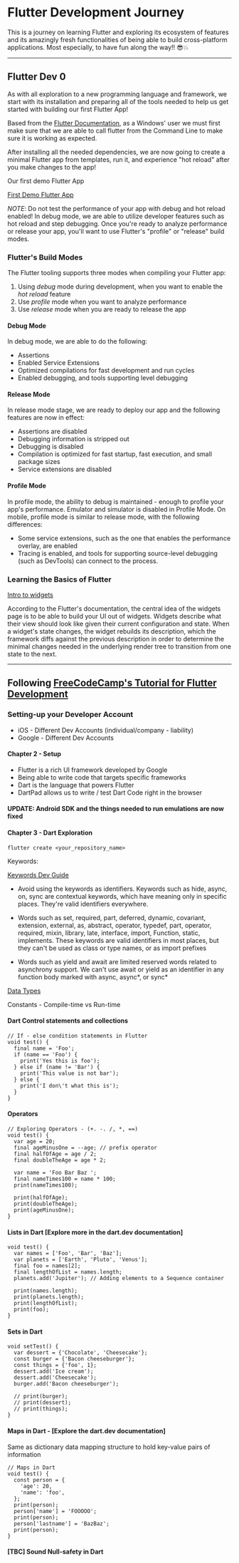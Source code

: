 # Flutter Development Journey

This is a journey on learning Flutter and exploring its ecosystem of features and its amazingly fresh functionalities of being able to build cross-platform applications. Most especially, to have fun along the way!! 😎💥

----

## Flutter Dev 0

As with all exploration to a new programming language and framework, we start with its installation and preparing all of the tools needed to help us get started with building our first Flutter App!

Based from the [Flutter Documentation](https://docs.flutter.dev/get-started/install/windows), as a Windows' user we must first make sure that we are able to call flutter from the Command Line to make sure it is working as expected.

After installing all the needed dependencies, we are now going to create a minimal Flutter app from templates, run it, and experience "hot reload" after you make changes to the app!

Our first demo Flutter App

[First Demo Flutter App](/img/dev0_flutter_demo_app.png)

*NOTE*: Do not test the performance of your app with debug and hot reload enabled! In debug mode, we are able to utilize developer features such as hot reload and step debugging. Once you're ready to analyze performance or release your app, you'll want to use Flutter's "profile" or "release" build modes.

### Flutter's Build Modes

The Flutter tooling supports three modes when compiling your Flutter app:

1. Using *debug* mode during development, when you want to enable the *hot reload* feature
2. Use *profile* mode when you want to analyze performance
3. Use *release* mode when you are ready to release the app

#### Debug Mode

In debug mode, we are able to do the following:

* Assertions
* Enabled Service Extensions
* Optimized compilations for fast development and run cycles
* Enabled debugging, and tools supporting level debugging

#### Release Mode

In release mode stage, we are ready to deploy our app and the following features are now in effect:

* Assertions are disabled
* Debugging information is stripped out
* Debugging is disabled
* Compilation is optimized for fast startup, fast execution, and small package sizes
* Service extensions are disabled

#### Profile Mode

In profile mode, the ability to debug is maintained - enough to profile your app's performance. Emulator and simulator is disabled in Profile Mode. On mobile, profile mode is similar to release mode, with the following differences:

* Some service extensions, such as the one that enables the performance overlay, are enabled
* Tracing is enabled, and tools for supporting source-level debugging (such as DevTools) can connect to the process.

### Learning the Basics of Flutter

[Intro to widgets](https://docs.flutter.dev/development/ui/widgets-intro)

According to the Flutter's documentation, the central idea of the widgets page is to be able to build your UI out of widgets. Widgets describe what their view should look like given their current configuration and state. When a widget's state changes, the widget rebuilds its description, which the framework diffs against the previous description in order to determine the minimal changes needed in the underlying render tree to transition from one state to the next.

----

## Following [FreeCodeCamp's Tutorial for Flutter Development](https://youtu.be/VPvVD8t02U8)

### Setting-up your Developer Account

* iOS - Different Dev Accounts (individual/company - liability)
* Google - Different Dev Accounts

#### Chapter 2 - Setup

* Flutter is a rich UI framework developed by Google
* Being able to write code that targets specific frameworks
* Dart is the language that powers Flutter
* DartPad allows us to write / test Dart Code right in the browser

#### UPDATE: Android SDK and the things needed to run emulations are now fixed

#### Chapter 3 - Dart Exploration

```[dart]
flutter create <your_repository_name>
```

Keywords:

[Keywords Dev Guide](https://dart.dev/guides/language/language-tour#keywords)

* Avoid using the keywords as identifiers. Keywords such as hide, async, on, sync are contextual keywords, which have meaning only in specific places. They're valid identifiers everywhere.

* Words such as set, required, part, deferred, dynamic, covariant, extension, external, as, abstract, operator, typedef, part, operator, required, mixin, library, late, interface, import, Function, static, implements. These keywords are valid identifiers in most places, but they can't be used as class or type names, or as import prefixes

* Words such as yield and await are limited reserved words related to asynchrony support. We can't use await or yield as an identifier in any function body marked with async, async*, or sync*

[Data Types](https://api.dart.dev/stable)

Constants - Compile-time vs Run-time

#### Dart Control statements and collections

```[dart]
// If - else condition statements in Flutter
void test() {
  final name = 'Foo';
  if (name == 'Foo') {
    print('Yes this is foo');
  } else if (name != 'Bar') {
    print('This value is not bar');
  } else {
    print('I don\'t what this is');
  }
}
```

#### Operators

```[dart]
// Exploring Operators - (+. -. /, *, ==)
void test() {
  var age = 20;
  final ageMinusOne = --age; // prefix operator
  final halfOfAge = age / 2;
  final doubleTheAge = age * 2;

  var name = 'Foo Bar Baz ';
  final nameTimes100 = name * 100;
  print(nameTimes100);

  print(halfOfAge);
  print(doubleTheAge);
  print(ageMinusOne);
}
```

#### Lists in Dart [Explore more in the dart.dev documentation]

```[dart]
void test() {
  var names = ['Foo', 'Bar', 'Baz'];
  var planets = ['Earth', 'Pluto', 'Venus'];
  final foo = names[2];
  final lengthOfList = names.length;
  planets.add('Jupiter'); // Adding elements to a Sequence container

  print(names.length);
  print(planets.length);
  print(lengthOfList);
  print(foo);
}
```

#### Sets in Dart

```[dart]
void setTest() {
  var dessert = {'Chocolate', 'Cheesecake'};
  const burger = {'Bacon cheeseburger'};
  const things = {'foo', 1};
  dessert.add('Ice cream');
  dessert.add('Cheesecake');
  burger.add('Bacon cheeseburger');

  // print(burger);
  // print(dessert);
  // print(things);
}
```

#### Maps in Dart - [Explore the dart.dev documentation]

Same as dictionary data mapping structure to hold key-value pairs of information

```[dart]
// Maps in Dart
void test() {
  const person = {
    'age': 20,
    'name': 'foo',
  };
  print(person);
  person['name'] = 'FOOOOO';
  print(person);
  person['lastname'] = 'BazBaz';
  print(person);
}
```

#### [TBC] Sound Null-safety in Dart
